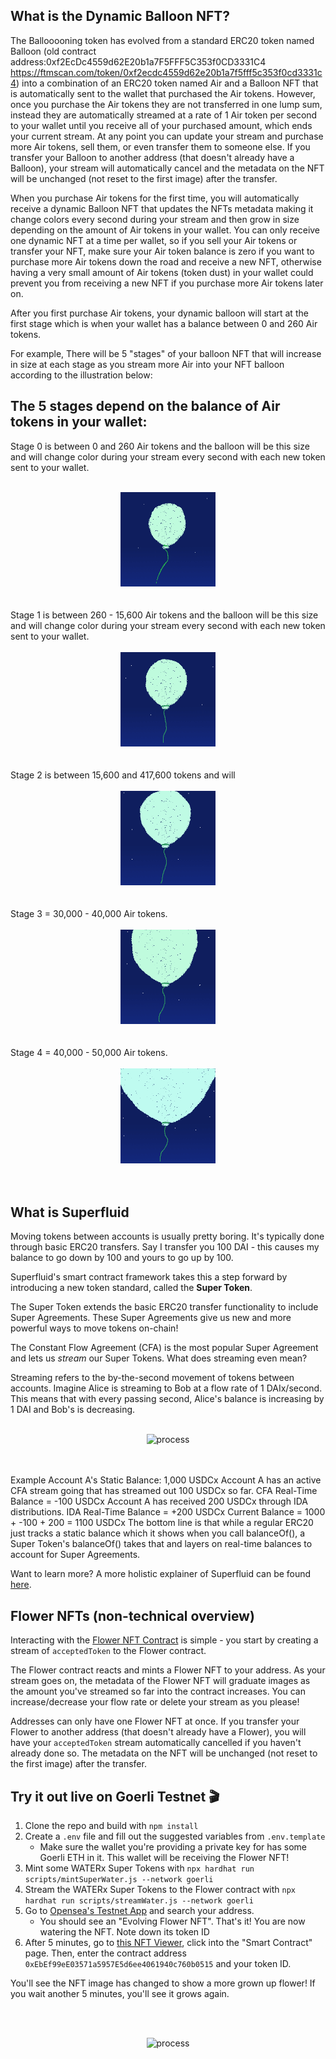    ## What is the Dynamic Balloon NFT?
   The Ballooooning token has evolved from a standard ERC20 token named Balloon (old contract address:0xf2EcDc4559d62E20b1a7F5FFF5C353f0CD3331C4 https://ftmscan.com/token/0xf2ecdc4559d62e20b1a7f5fff5c353f0cd3331c4) into a combination of an ERC20 token named Air and a Balloon NFT that is automatically sent to the wallet that purchased the Air tokens. However, once you purchase the Air tokens they are not transferred in one lump sum, instead they are automatically streamed at a rate of 1 Air token per second to your wallet until you receive all of your purchased amount, which ends your current stream. At any point you can update your stream and purchase more Air tokens, sell them, or even transfer them to someone else.  If you transfer your Balloon to another address (that doesn't already have a Balloon), your stream will automatically cancel and the metadata on the NFT will be unchanged (not reset to the first image) after the transfer.

   When you purchase Air tokens for the first time, you will automatically receive a dynamic Balloon NFT that updates the NFTs metadata making it change colors every second during your stream and then grow in size depending on the amount of Air tokens in your wallet. You can only receive one dynamic NFT at a time per wallet, so if you sell your Air tokens or transfer your NFT, make sure your Air token balance is zero if you want to purchase more Air tokens down the road and receive a new NFT, otherwise having a very small amount of Air tokens (token dust) in your wallet could prevent you from receiving a new NFT if you purchase more Air tokens later on. 

  After you first purchase Air tokens, your dynamic balloon will start at the first stage which is when your wallet has a balance between 0 and 260 Air tokens.
  
  For example, There will be 5 "stages" of your balloon NFT that will increase in size at each stage as you stream more Air into your NFT balloon according to the illustration below: 

 ##  The 5 stages depend on the balance of Air tokens in your wallet:
   
Stage 0 is between 0 and 260 Air tokens and the balloon will be this size and will change color during your stream every second with each new token sent to your wallet. 
<br></br>
<center>
<img src="./resources/img/stage 0.gif" alt="process" width="30%"/>
</center>
<br></br>
Stage 1 is between 260 - 15,600 Air tokens and the balloon will be this size and will change color during your stream every second with each new token sent to your wallet. 
<br></br>
<center>
<img src="./resources/img/stage 1.gif" alt="process" width="30%"/>
</center>
<br></br>
Stage 2 is between 15,600 and 417,600 tokens and will
<br></br>
<center>
<img src="./resources/img/stage 2.gif" alt="process" width="30%"/>
</center>
<br></br>
Stage 3 = 30,000 - 40,000 Air tokens.<br></br>
<center>
<img src="./resources/img/stage 3.gif" alt="process" width="30%"/>
</center>
<br></br>
Stage 4 = 40,000 - 50,000 Air tokens.
<br></br>
<center>
<img src="./resources/img/stage 4.gif" alt="process" width="30%"/>
</center>
<br></br>





## What is Superfluid

Moving tokens between accounts is usually pretty boring. It's typically done through basic ERC20 transfers. Say I transfer you 100 DAI - this causes my balance to go down by 100 and yours to go up by 100. 

Superfluid's smart contract framework takes this a step forward by introducing a new token standard, called the **Super Token**. 

The Super Token extends the basic ERC20 transfer functionality to include Super Agreements. These Super Agreements give us new and more powerful ways to move tokens on-chain!

The Constant Flow Agreement (CFA) is the most popular Super Agreement and lets us *stream* our Super Tokens. What does streaming even mean?

Streaming refers to the by-the-second movement of tokens between accounts. Imagine Alice is streaming to Bob at a flow rate of 1 DAIx/second. This means that with every passing second, Alice's balance is increasing by 1 DAI and Bob's is decreasing.
<br></br>
<center>
<img src="./resources/img/money-streaming-basic.gif" alt="process" width="40%"/>
</center>
<br></br>

Example 
Account A's Static Balance: 1,000 USDCx
Account A has an active CFA stream going that has streamed out 100 USDCx so far.
CFA Real-Time Balance = -100 USDCx
Account A has received 200 USDCx through IDA distributions.
IDA Real-Time Balance = +200 USDCx
Current Balance = 1000 + -100 + 200 = 1100 USDCx
The bottom line is that while a regular ERC20 just tracks a static balance which it shows when you call balanceOf(), a Super Token's balanceOf() takes that and layers on real-time balances to account for Super Agreements.

Want to learn more? A more holistic explainer of Superfluid can be found [here](https://docs.superfluid.finance/superfluid/protocol-overview/in-depth-overview).

## Flower NFTs (non-technical overview)

Interacting with the [Flower NFT Contract](./contracts/Flower.sol) is simple - you start by creating a stream of `acceptedToken` to the Flower contract.

The Flower contract reacts and mints a Flower NFT to your address. As your stream goes on, the metadata of the Flower NFT will graduate images as the amount you've streamed so far into the contract increases. You can increase/decrease your flow rate or delete your stream as you please!

Addresses can only have one Flower NFT at once. If you transfer your Flower to another address (that doesn't already have a Flower), you will have your `acceptedToken` stream automatically cancelled if you haven't already done so. The metadata on the NFT will be unchanged (not reset to the first image) after the transfer.

## Try it out live on Goerli Testnet 🎬

1. Clone the repo and build with `npm install`
2. Create a `.env` file and fill out the suggested variables from `.env.template`
   - Make sure the wallet you're providing a private key for has some Goerli ETH in it. This wallet will be receiving the Flower NFT!
3. Mint some WATERx Super Tokens with `npx hardhat run scripts/mintSuperWater.js --network goerli`
4. Stream the WATERx Super Tokens to the Flower contract with `npx hardhat run scripts/streamWater.js --network goerli`
5. Go to [Opensea's Testnet App](https://testnets.opensea.io/) and search your address.
   - You should see an "Evolving Flower NFT". That's it! You are now watering the NFT. Note down its token ID
6. After 5 minutes, go to [this NFT Viewer](https://www.nftviewer.xyz/), click into the "Smart Contract" page. Then, enter the contract address `0xEbEf99eE03571a5957E5d6ee4061940c760b0515` and your token ID.

You'll see the NFT image has changed to show a more grown up flower! If you wait another 5 minutes, you'll see it grows again.

<br></br>
<center>
<img src="./resources/img/flower-growth.png" alt="process" width="40%"/>
</center>
<br></br>
